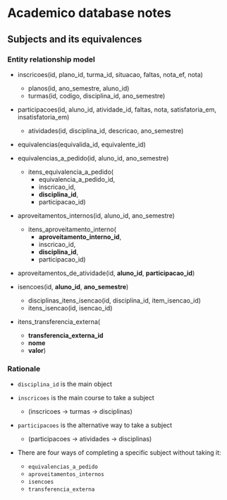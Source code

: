 # Academico database notes

## Subjects and its equivalences 
### Entity relationship model
- inscricoes(id, plano_id, turma_id, situacao, faltas, nota_ef, nota) 
  - planos(id, ano_semestre, aluno_id)
  - turmas(id, codigo, disciplina_id, ano_semestre)

- participacoes(id, aluno_id, atividade_id, faltas, nota, satisfatoria_em, insatisfatoria_em)
  - atividades(id, disciplina_id, descricao, ano_semestre)


- equivalencias(equivalida_id, equivalente_id)

- equivalencias_a_pedido(id, aluno_id, ano_semestre)
  - itens_equivalencia_a_pedido(
    - equivalencia_a_pedido_id,
    - inscricao_id,
    - **disciplina_id**,
    - participacao_id)

- aproveitamentos_internos(id, aluno_id, ano_semestre)
  - itens_aproveitamento_interno(
    - **aproveitamento_interno_id**,
    - inscricao_id, 
    - **disciplina_id**,
    - participacao_id)

- aproveitamentos_de_atividade(id, **aluno_id**, **participacao_id**)

- isencoes(id, **aluno_id**, **ano_semestre**)
  - disciplinas_itens_isencao(id, disciplina_id, item_isencao_id)
  - itens_isencao(id, isencao_id)

- itens_transferencia_externa(
  - **transferencia_externa_id**
  - **nome**
  - **valor**)

### Rationale 
- `disciplina_id` is the main object 

- `inscricoes` is the main course to take a subject
  - (inscricoes -> turmas -> disciplinas)
- `participacoes` is the alternative way to take a subject
  - (participacoes -> atividades -> disciplinas)
- There are four ways of completing a specific subject without taking it:
  - `equivalencias_a_pedido`
  - `aproveitamentos_internos` 
  - `isencoes`
  - `transferencia_externa`

